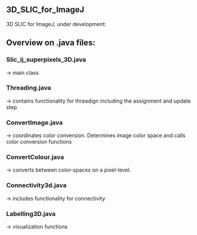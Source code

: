 ## 3D_SLIC_for_ImageJ

3D SLIC for ImageJ, under development: 

## Overview on .java files: 

### Slic_ij_superpixels_3D.java 
&rarr; main class

### Threading.java
&rarr; contains functionality for threadign including the assignment and update step

### ConvertImage.java
&rarr; coordinates color conversion. Determines image color space and calls color conversion functions

### ConvertColour.java
&rarr; converts between color-spaces on a pixel-level. 

### Connectivity3d.java
&rarr; includes functionality for connectivity

### Labelling3D.java
&rarr; visualization functions
